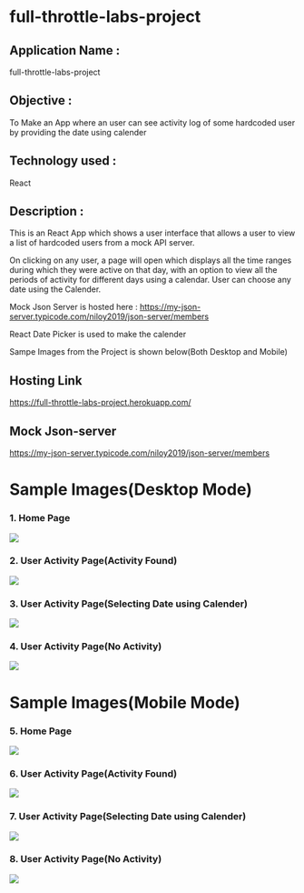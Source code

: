 # full-throttle-labs-project

## Application Name : 
  full-throttle-labs-project

## Objective : 
  To Make an App where an user can see activity log of some hardcoded user by providing the date using calender

## Technology used :
   React
   
## Description :
   This is an React App which shows a user interface that allows a user to view a list of hardcoded
users from a mock API server. 

   On clicking on any user, a page will open which displays all the time ranges during which they were
active on that day, with an option to view all the periods of activity for different days using a calendar.
User can choose any date using the Calender.
    
   Mock Json Server is hosted here  : https://my-json-server.typicode.com/niloy2019/json-server/members
     
   React Date Picker is used to make the calender
  
   Sampe Images from the Project is shown below(Both Desktop and Mobile)
 
## Hosting Link
  https://full-throttle-labs-project.herokuapp.com/

## Mock Json-server
  https://my-json-server.typicode.com/niloy2019/json-server/members

# Sample Images(Desktop Mode)
### 1. Home Page
![](https://github.com/niloy2019/full-throttle-labs-project/blob/master/Project%20Images/Desktop1.PNG)

### 2. User Activity Page(Activity Found)
![](https://github.com/niloy2019/full-throttle-labs-project/blob/master/Project%20Images/Desktop2.PNG)

### 3. User Activity Page(Selecting Date using Calender)
![](https://github.com/niloy2019/full-throttle-labs-project/blob/master/Project%20Images/Desktop3.PNG)

### 4. User Activity Page(No Activity)
![](https://github.com/niloy2019/full-throttle-labs-project/blob/master/Project%20Images/Desktop4.PNG)


# Sample Images(Mobile Mode)
### 5. Home Page
![](https://github.com/niloy2019/full-throttle-labs-project/blob/master/Project%20Images/Mobile1.jpg)

### 6. User Activity Page(Activity Found)
![](https://github.com/niloy2019/full-throttle-labs-project/blob/master/Project%20Images/Mobile2.jpg)

### 7. User Activity Page(Selecting Date using Calender)
![](https://github.com/niloy2019/full-throttle-labs-project/blob/master/Project%20Images/Mobile3.jpg)

### 8. User Activity Page(No Activity)
![](https://github.com/niloy2019/full-throttle-labs-project/blob/master/Project%20Images/Mobile4.jpg)




